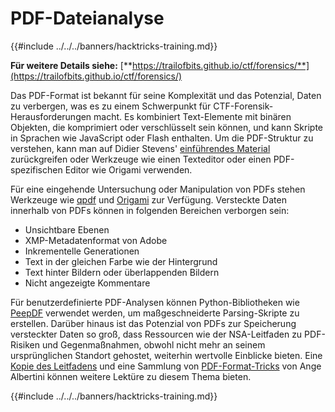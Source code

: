 # PDF-Dateianalyse

{{#include ../../../banners/hacktricks-training.md}}

**Für weitere Details siehe:** [**https://trailofbits.github.io/ctf/forensics/**](https://trailofbits.github.io/ctf/forensics/)

Das PDF-Format ist bekannt für seine Komplexität und das Potenzial, Daten zu verbergen, was es zu einem Schwerpunkt für CTF-Forensik-Herausforderungen macht. Es kombiniert Text-Elemente mit binären Objekten, die komprimiert oder verschlüsselt sein können, und kann Skripte in Sprachen wie JavaScript oder Flash enthalten. Um die PDF-Struktur zu verstehen, kann man auf Didier Stevens' [einführendes Material](https://blog.didierstevens.com/2008/04/09/quickpost-about-the-physical-and-logical-structure-of-pdf-files/) zurückgreifen oder Werkzeuge wie einen Texteditor oder einen PDF-spezifischen Editor wie Origami verwenden.

Für eine eingehende Untersuchung oder Manipulation von PDFs stehen Werkzeuge wie [qpdf](https://github.com/qpdf/qpdf) und [Origami](https://github.com/mobmewireless/origami-pdf) zur Verfügung. Versteckte Daten innerhalb von PDFs können in folgenden Bereichen verborgen sein:

- Unsichtbare Ebenen
- XMP-Metadatenformat von Adobe
- Inkrementelle Generationen
- Text in der gleichen Farbe wie der Hintergrund
- Text hinter Bildern oder überlappenden Bildern
- Nicht angezeigte Kommentare

Für benutzerdefinierte PDF-Analysen können Python-Bibliotheken wie [PeepDF](https://github.com/jesparza/peepdf) verwendet werden, um maßgeschneiderte Parsing-Skripte zu erstellen. Darüber hinaus ist das Potenzial von PDFs zur Speicherung versteckter Daten so groß, dass Ressourcen wie der NSA-Leitfaden zu PDF-Risiken und Gegenmaßnahmen, obwohl nicht mehr an seinem ursprünglichen Standort gehostet, weiterhin wertvolle Einblicke bieten. Eine [Kopie des Leitfadens](http://www.itsecure.hu/library/file/Biztons%C3%A1gi%20%C3%BAtmutat%C3%B3k/Alkalmaz%C3%A1sok/Hidden%20Data%20and%20Metadata%20in%20Adobe%20PDF%20Files.pdf) und eine Sammlung von [PDF-Format-Tricks](https://github.com/corkami/docs/blob/master/PDF/PDF.md) von Ange Albertini können weitere Lektüre zu diesem Thema bieten.

{{#include ../../../banners/hacktricks-training.md}}
